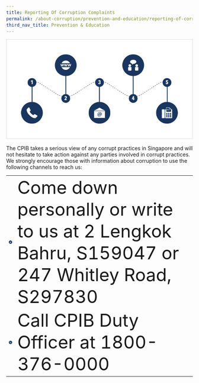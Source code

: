 ```yaml
---
title: Reporting Of Corruption Complaints
permalink: /about-corruption/prevention-and-education/reporting-of-corruption-complaints/
third_nav_title: Prevention & Education
---
```


<img src="/images/abt-corruption_rept-corruption-complaints.jpg" alt="reporting of corruption complaints">

The CPIB takes a serious view of any corrupt practices in Singapore and will not hesitate to take action against any parties involved in corrupt practices. We strongly encourage those with information about corruption to use the following channels to reach us:

<table>

  <tr>
    <td><img src="/images/icon_come-down.jpg" alt="come down personally"></td>
    <td><font size=12>Come down personally or write to us at 2 Lengkok Bahru, S159047 or 247 Whitley Road, S297830</font></td>
  </tr>

  <tr>
    <td><img src="/images/icon_call-duty-officer.jpg" alt="call duty officer"></td>
    <td><font size=12>Call CPIB Duty Officer at 1800-376-0000</font></td>
  </tr>



</table>
